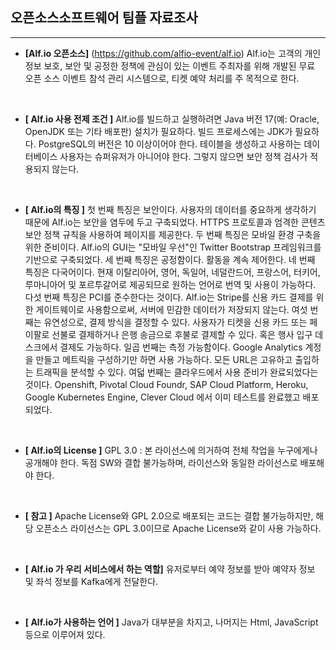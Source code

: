 오픈소스소프트웨어 팀플 자료조사
---
<hr>


* __[Alf.io 오픈소스]__ (https://github.com/alfio-event/alf.io)
Alf.io는 고객의 개인 정보 보호, 보안 및 공정한 정책에 관심이 있는 이벤트 주최자를 위해 개발된 무료 오픈 소스 이벤트 참석 관리 시스템으로, 티켓 예약 처리를 주 목적으로 한다.
<br>

* __[ Alf.io 사용 전제 조건 ]__
  Alf.io를 빌드하고 실행하려면 Java 버전 17(예: Oracle, OpenJDK 또는 기타 배포판) 설치가 필요하다. 빌드 프로세스에는 JDK가 필요하다. PostgreSQL의 버전은 10 이상이어야 한다. 테이블을 생성하고 사용하는 데이터베이스 사용자는 슈퍼유저가 아니어야 한다. 그렇지 않으면 보안 정책 검사가 적용되지 않는다.
<br>

* __[ Alf.io의 특징 ]__
  첫 번째 특징은 보안이다. 사용자의 데이터를 중요하게 생각하기 때문에 Alf.io는 보안을 염두에 두고 구축되었다. HTTPS 프로토콜과 엄격한 콘텐츠 보안 정책 규칙을 사용하여 페이지를 제공한다. 두 번째 특징은 모바일 환경 구축을 위한 준비이다. Alf.io의 GUI는 "모바일 우선"인 Twitter Bootstrap 프레임워크를 기반으로 구축되었다. 세 번째 특징은 공정함이다. 활동을 계속 제어한다. 네 번째 특징은 다국어이다. 현재 이탈리아어, 영어, 독일어, 네덜란드어, 프랑스어, 터키어, 루마니아어 및 포르투갈어로 제공되므로 원하는 언어로 번역 및 사용이 가능하다. 다섯 번째 특징은 PCI를 준수한다는 것이다. Alf.io는 Stripe를 신용 카드 결제를 위한 게이트웨이로 사용함으로써, 서버에 민감한 데이터가 저장되지 않는다. 여섯 번째는 유연성으로, 결제 방식을 결정할 수 있다. 사용자가 티켓을 신용 카드 또는 페이팔로 선불로 결제하거나 은행 송금으로 후불로 결제할 수 있다. 혹은 행사 입구 데스크에서 결제도 가능하다. 일곱 번째는 측정 가능함이다. Google Analytics 계정을 만들고 메트릭을 구성하기만 하면 사용 가능하다. 모든 URL은 고유하고 출입하는 트래픽을 분석할 수 있다. 여덟 번째는 클라우드에서 사용 준비가 완료되었다는 것이다. Openshift, Pivotal Cloud Foundr, SAP Cloud Platform, Heroku, Google Kubernetes Engine, Clever Cloud 에서 이미 테스트를 완료했고 배포되었다.

<br>

* __[ Alf.io의 License ]__
 GPL 3.0 : 본 라이선스에 의거하여 전체 작업을 누구에게나 공개해야 한다. 독점 SW와 결합 불가능하며, 라이선스와 동일한 라이선스로 배포해야 한다.

<br>

* __[ 참고 ]__
 Apache License와 GPL 2.0으로 배포되는 코드는 결합 불가능하지만, 해당 오픈소스 라이선스는 GPL 3.0이므로 Apache License와 같이 사용 가능하다.

<br>

* __[ Alf.io 가 우리 서비스에서 하는 역할]__
유저로부터 예약 정보를 받아 예약자 정보 및 좌석 정보를 Kafka에게 전달한다.

<br>

* __[ Alf.io가 사용하는 언어 ]__
Java가 대부분을 차지고, 나머지는 Html, JavaScript 등으로 이루어져 있다.



